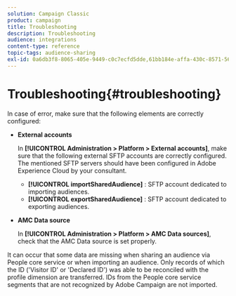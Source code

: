 ```yaml
---
solution: Campaign Classic
product: campaign
title: Troubleshooting
description: Troubleshooting
audience: integrations
content-type: reference
topic-tags: audience-sharing
exl-id: 0a6db3f8-8065-405e-9449-c0c7ecfd5dde,61bb184e-affa-430c-8571-56e911cd5a3d
---
```

# Troubleshooting{#troubleshooting}

In case of error, make sure that the following elements are correctly configured:

* **External accounts**

  In **[!UICONTROL Administration > Platform > External accounts]**, make sure that the following external SFTP accounts are correctly configured. The mentioned SFTP servers should have been configured in Adobe Experience Cloud by your consultant.

    * **[!UICONTROL importSharedAudience]** : SFTP account dedicated to importing audiences.
    * **[!UICONTROL exportSharedAudience]** : SFTP account dedicated to exporting audiences.

* **AMC Data source**

  In **[!UICONTROL Administration > Platform > AMC Data sources]**, check that the AMC Data source is set properly.

It can occur that some data are missing when sharing an audience via People core service or when importing an audience. Only records of which the ID ('Visitor ID' or 'Declared ID') was able to be reconciled with the profile dimension are transferred. IDs from the People core service segments that are not recognized by Adobe Campaign are not imported.
